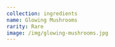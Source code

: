 ```yaml
---
collection: ingredients
name: Glowing Mushrooms
rarity: Rare
image: /img/glowing-mushrooms.jpg
---
```

